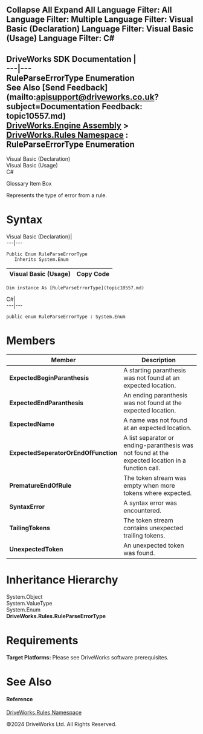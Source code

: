        

 Collapse All Expand All  Language Filter: All  Language Filter: Multiple  Language Filter: Visual Basic (Declaration) Language Filter: Visual Basic (Usage) Language Filter: C#  
---  
DriveWorks SDK Documentation  |   
---|---  
RuleParseErrorType Enumeration   
See Also [Send Feedback](mailto:apisupport@driveworks.co.uk?subject=Documentation Feedback: topic10557.md)  
[DriveWorks.Engine Assembly](topic2156.md) > [DriveWorks.Rules Namespace](topic10510.md) : RuleParseErrorType Enumeration  
---  
  
Visual Basic (Declaration)    
Visual Basic (Usage)    
C# 

Glossary Item Box

Represents the type of error from a rule. 

# Syntax

Visual Basic (Declaration)|   
---|---  
      
    
    Public Enum RuleParseErrorType 
       Inherits System.Enum  
  
Visual Basic (Usage)| Copy Code  
---|---  
      
    
    Dim instance As [RuleParseErrorType](topic10557.md)  
  
C#|   
---|---  
      
    
    public enum RuleParseErrorType : System.Enum   
  
# Members

Member| Description  
---|---  
**ExpectedBeginParanthesis**|  A starting paranthesis was not found at an expected location.  
**ExpectedEndParanthesis**|  An ending paranthesis was not found at the expected location.  
**ExpectedName**|  A name was not found at an expected location.  
**ExpectedSeperatorOrEndOfFunction**|  A list separator or ending-paranthesis was not found at the expected location in a function call.  
**PrematureEndOfRule**|  The token stream was empty when more tokens where expected.  
**SyntaxError**|  A syntax error was encountered.  
**TailingTokens**|  The token stream contains unexpected trailing tokens.  
**UnexpectedToken**|  An unexpected token was found.  
  
# Inheritance Hierarchy

System.Object  
System.ValueType  
System.Enum  
**DriveWorks.Rules.RuleParseErrorType**  


# Requirements

**Target Platforms:** Please see DriveWorks software prerequisites.

# See Also

#### Reference

[DriveWorks.Rules Namespace](topic10510.md)

©2024 DriveWorks Ltd. All Rights Reserved.
